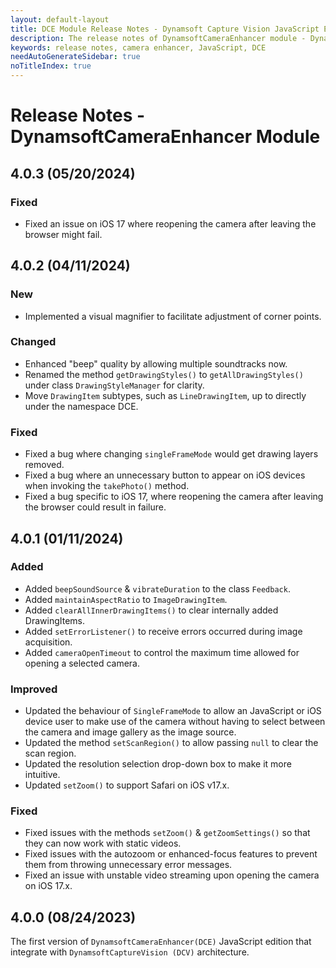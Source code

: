 ```yaml
---
layout: default-layout
title: DCE Module Release Notes - Dynamsoft Capture Vision JavaScript Edition
description: The release notes of DynamsoftCameraEnhancer module - Dynamsoft Capture Vision JavaScript Edition.
keywords: release notes, camera enhancer, JavaScript, DCE
needAutoGenerateSidebar: true
noTitleIndex: true
---
```


# Release Notes - DynamsoftCameraEnhancer Module

## 4.0.3 (05/20/2024)

### Fixed

* Fixed an issue on iOS 17 where reopening the camera after leaving the browser might fail.

## 4.0.2 (04/11/2024)

### New

* Implemented a visual magnifier to facilitate adjustment of corner points.

### Changed

* Enhanced "beep" quality by allowing multiple soundtracks now.
* Renamed the method `getDrawingStyles()` to `getAllDrawingStyles()` under class `DrawingStyleManager` for clarity.
* Move `DrawingItem` subtypes, such as `LineDrawingItem`, up to directly under the namespace DCE.

### Fixed

* Fixed a bug where changing `singleFrameMode` would get drawing layers removed.
* Fixed a bug where an unnecessary button to appear on iOS devices when invoking the `takePhoto()` method.
* Fixed a bug specific to iOS 17, where reopening the camera after leaving the browser could result in failure.

## 4.0.1 (01/11/2024)

### Added

* Added `beepSoundSource` & `vibrateDuration` to the class `Feedback`.
* Added `maintainAspectRatio` to `ImageDrawingItem`.
* Added `clearAllInnerDrawingItems()` to clear internally added DrawingItems.
* Added `setErrorListener()` to receive errors occurred during image acquisition.
* Added `cameraOpenTimeout` to control the maximum time allowed for opening a selected camera.

### Improved

* Updated the behaviour of `SingleFrameMode` to allow an JavaScript or iOS device user to make use of the camera without having to select between the camera and image gallery as the image source. 
* Updated the method `setScanRegion()` to allow passing `null` to clear the scan region.
* Updated the resolution selection drop-down box to make it more intuitive.
* Updated `setZoom()` to support Safari on iOS v17.x.

### Fixed

* Fixed issues with the methods `setZoom()` & `getZoomSettings()` so that they can now work with static videos.
* Fixed issues with the autozoom or enhanced-focus features to prevent them from throwing unnecessary error messages.
* Fixed an issue with unstable video streaming upon opening the camera on iOS 17.x.

## 4.0.0 (08/24/2023)

The first version of `DynamsoftCameraEnhancer(DCE)` JavaScript edition that integrate with `DynamsoftCaptureVision (DCV)` architecture.

